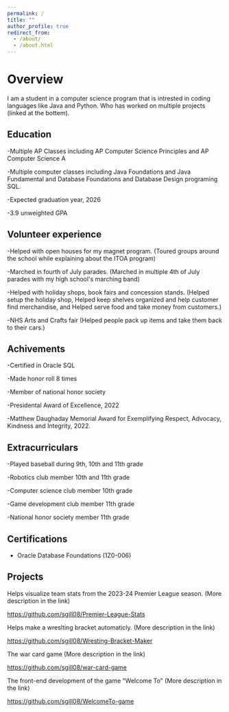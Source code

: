 ```yaml
---
permalink: /
title: ""
author_profile: true
redirect_from: 
  - /about/
  - /about.html
---
```


# Overview
I am a student in a computer science program that is intrested in coding languages like Java and Python. Who has worked on multiple projects (linked at the bottem).
## Education
-Multiple AP Classes including AP Computer Science Principles and AP Computer Science A

-Multiple computer classes including Java Foundations and Java Fundamental and Database Foundations and Database Design programing SQL.

-Expected graduation year, 2026

-3.9 unweighted GPA


## Volunteer experience
-Helped with open houses for my magnet program. (Toured groups around the school while explaining about the ITOA program)

-Marched in fourth of July parades. (Marched in multiple 4th of July parades with my high school's marching band)

-Helped with holiday shops, book fairs and concession stands. (Helped setup the holiday shop, Helped keep shelves organized and help customer find merchandise, and Helped serve food and take money from customers.)

-NHS Arts and Crafts fair (Helped people pack up items and take them back to their cars.)
## Achivements
-Certified in Oracle SQL

-Made honor roll 8 times

-Member of national honor society

-Presidental Award of Excellence, 2022

-Matthew Daughaday Memorial Award for Exemplifying Respect, Advocacy, Kindness and Integrity, 2022.
## Extracurriculars
-Played baseball during 9th, 10th and 11th grade

-Robotics club member 10th and 11th grade

-Computer science club member 10th grade

-Game development club member 11th grade

-National honor society member 11th grade

## Certifications

- Oracle Database Foundations (1Z0-006)

## Projects

Helps visualize team stats from the 2023-24 Premier League season. (More description in the link)

https://github.com/sgill08/Premier-League-Stats

Helps make a wreslting bracket automaticly. (More description in the link)

https://github.com/sgill08/Wresting-Bracket-Maker

The war card game (More description in the link)

https://github.com/sgill08/war-card-game

The front-end development of the game "Welcome To" (More description in the link)

https://github.com/sgill08/WelcomeTo-game


